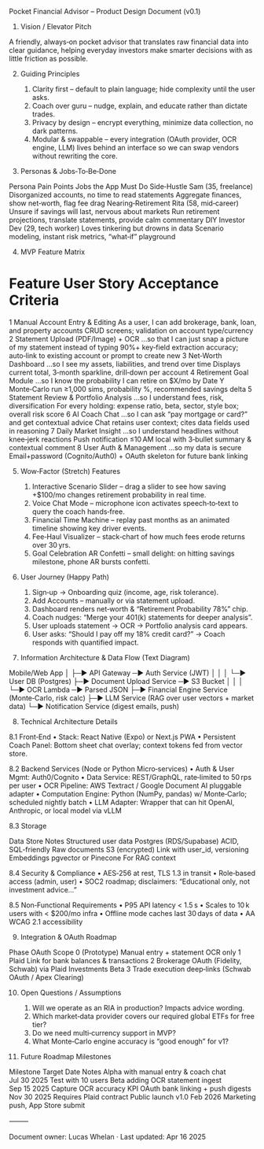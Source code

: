 Pocket Financial Advisor – Product Design Document (v0.1)

1. Vision / Elevator Pitch

A friendly, always‑on pocket advisor that translates raw financial data into clear guidance, helping everyday investors make smarter decisions with as little friction as possible.

2. Guiding Principles
	1.	Clarity first – default to plain language; hide complexity until the user asks.
	2.	Coach over guru – nudge, explain, and educate rather than dictate trades.
	3.	Privacy by design – encrypt everything, minimize data collection, no dark patterns.
	4.	Modular & swappable – every integration (OAuth provider, OCR engine, LLM) lives behind an interface so we can swap vendors without rewriting the core.

3. Personas & Jobs‑To‑Be‑Done

Persona	Pain Points	Jobs the App Must Do
Side‑Hustle Sam (35, freelance)	Disorganized accounts, no time to read statements	Aggregate finances, show net‑worth, flag fee drag
Nearing‑Retirement Rita (58, mid‑career)	Unsure if savings will last, nervous about markets	Run retirement projections, translate statements, provide calm commentary
DIY Investor Dev (29, tech worker)	Loves tinkering but drowns in data	Scenario modeling, instant risk metrics, “what‑if” playground

4. MVP Feature Matrix

#	Feature	User Story	Acceptance Criteria
1	Manual Account Entry & Editing	As a user, I can add brokerage, bank, loan, and property accounts	CRUD screens; validation on account type/currency
2	Statement Upload (PDF/Image) + OCR	…so that I can just snap a picture of my statement instead of typing	90%+ key‑field extraction accuracy; auto‑link to existing account or prompt to create new
3	Net‑Worth Dashboard	…so I see my assets, liabilities, and trend over time	Displays current total, 3‑month sparkline, drill‑down per account
4	Retirement Goal Module	…so I know the probability I can retire on $X/mo by Date Y	Monte‑Carlo run ≥1,000 sims, probability %, recommended savings delta
5	Statement Review & Portfolio Analysis	…so I understand fees, risk, diversification	For every holding: expense ratio, beta, sector, style box; overall risk score
6	AI Coach Chat	…so I can ask “pay mortgage or card?” and get contextual advice	Chat retains user context; cites data fields used in reasoning
7	Daily Market Insight	…so I understand headlines without knee‑jerk reactions	Push notification ≤10 AM local with 3‑bullet summary & contextual comment
8	User Auth & Management	…so my data is secure	Email+password (Cognito/Auth0) + OAuth skeleton for future bank linking

5. Wow‑Factor (Stretch) Features
	1.	Interactive Scenario Slider – drag a slider to see how saving +$100/mo changes retirement probability in real time.
	2.	Voice Chat Mode – microphone icon activates speech‑to‑text to query the coach hands‑free.
	3.	Financial Time Machine – replay past months as an animated timeline showing key driver events.
	4.	Fee‑Haul Visualizer – stack‑chart of how much fees erode returns over 30 yrs.
	5.	Goal Celebration AR Confetti – small delight: on hitting savings milestone, phone AR bursts confetti.

6. User Journey (Happy Path)
	1.	Sign‑up → Onboarding quiz (income, age, risk tolerance).
	2.	Add Accounts – manually or via statement upload.
	3.	Dashboard renders net‑worth & “Retirement Probability 78%” chip.
	4.	Coach nudges: “Merge your 401(k) statements for deeper analysis”.
	5.	User uploads statement → OCR → Portfolio analysis card appears.
	6.	User asks: “Should I pay off my 18% credit card?” → Coach responds with quantified impact.

7. Information Architecture & Data Flow (Text Diagram)

Mobile/Web App
   │
   ├─► API Gateway ─► Auth Service (JWT)
   │                 │
   │                 └─► User DB (Postgres)
   ├─► Document Upload Service ─► S3 Bucket
   │                              │
   │                              └─► OCR Lambda ─► Parsed JSON
   ├─► Financial Engine Service (Monte‑Carlo, risk calc)
   ├─► LLM Service (RAG over user vectors + market data)
   └─► Notification Service (digest emails, push)

8. Technical Architecture Details

8.1 Front‑End
	•	Stack: React Native (Expo) or Next.js PWA
	•	Persistent Coach Panel: Bottom sheet chat overlay; context tokens fed from vector store.

8.2 Backend Services (Node or Python Micro‑services)
	•	Auth & User Mgmt: Auth0/Cognito
	•	Data Service: REST/GraphQL, rate‑limited to 50 rps per user
	•	OCR Pipeline: AWS Textract / Google Document AI pluggable adapter
	•	Computation Engine: Python (NumPy, pandas) w/ Monte‑Carlo; scheduled nightly batch
	•	LLM Adapter: Wrapper that can hit OpenAI, Anthropic, or local model via vLLM

8.3 Storage

Data	Store	Notes
Structured user data	Postgres (RDS/Supabase)	ACID, SQL-friendly
Raw documents	S3 (encrypted)	Link with user_id, versioning
Embeddings	pgvector or Pinecone	For RAG context

8.4 Security & Compliance
	•	AES‑256 at rest, TLS 1.3 in transit
	•	Role‑based access (admin, user)
	•	SOC2 roadmap; disclaimers: “Educational only, not investment advice…”

8.5 Non‑Functional Requirements
	•	P95 API latency < 1.5 s
	•	Scales to 10 k users with < $200/mo infra
	•	Offline mode caches last 30 days of data
	•	AA WCAG 2.1 accessibility

9. Integration & OAuth Roadmap

Phase	OAuth Scope
0 (Prototype)	Manual entry + statement OCR only
1	Plaid Link for bank balances & transactions
2	Brokerage OAuth (Fidelity, Schwab) via Plaid Investments Beta
3	Trade execution deep‑links (Schwab OAuth / Apex Clearing)

10. Open Questions / Assumptions
	1.	Will we operate as an RIA in production? Impacts advice wording.
	2.	Which market‑data provider covers our required global ETFs for free tier?
	3.	Do we need multi‑currency support in MVP?
	4.	What Monte‑Carlo engine accuracy is “good enough” for v1?

11. Future Roadmap Milestones

Milestone	Target Date	Notes
Alpha with manual entry & coach chat	Jul 30 2025	Test with 10 users
Beta adding OCR statement ingest	Sep 15 2025	Capture OCR accuracy KPI
OAuth bank linking + push digests	Nov 30 2025	Requires Plaid contract
Public launch v1.0	Feb 2026	Marketing push, App Store submit



⸻

Document owner: Lucas Whelan  ·  Last updated: Apr 16 2025